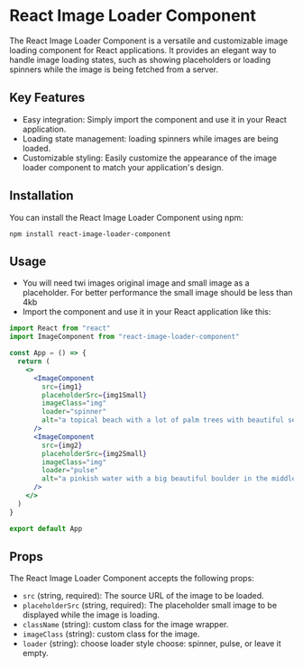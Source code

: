 # React Image Loader Component

The React Image Loader Component is a versatile and customizable image loading component for React applications. It provides an elegant way to handle image loading states, such as showing placeholders or loading spinners while the image is being fetched from a server.

## Key Features

- Easy integration: Simply import the component and use it in your React application.
- Loading state management: loading spinners while images are being loaded.
- Customizable styling: Easily customize the appearance of the image loader component to match your application's design.

## Installation

You can install the React Image Loader Component using npm:

```
npm install react-image-loader-component
```

## Usage

- You will need twi images original image and small image as a placeholder. For better performance the small image should be less than 4kb
- Import the component and use it in your React application like this:

```jsx
import React from "react"
import ImageComponent from "react-image-loader-component"

const App = () => {
  return (
    <>
      <ImageComponent
        src={img1}
        placeholderSrc={img1Small}
        imageClass="img"
        loader="spinner"
        alt="a topical beach with a lot of palm trees with beautiful sea water"
      />
      <ImageComponent
        src={img2}
        placeholderSrc={img2Small}
        imageClass="img"
        loader="pulse"
        alt="a pinkish water with a big beautiful boulder in the middle that has a few small trees on the top of it"
      />
    </>
  )
}

export default App
```

## Props

The React Image Loader Component accepts the following props:

- `src` (string, required): The source URL of the image to be loaded.
- `placeholderSrc` (string, required): The placeholder small image to be displayed while the image is loading.
- `className` (string): custom class for the image wrapper.
- `imageClass` (string): custom class for the image.
- `loader` (string): choose loader style choose: spinner, pulse, or leave it empty.
